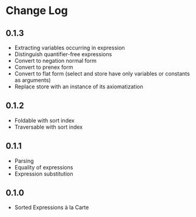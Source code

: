 # Change Log

## 0.1.3

* Extracting variables occurring in expression
* Distinguish quantifier-free expressions
* Convert to negation normal form
* Convert to prenex form
* Convert to flat form (select and store have only variables or constants as arguments)
* Replace store with an instance of its axiomatization

## 0.1.2

* Foldable with sort index
* Traversable with sort index

## 0.1.1

* Parsing
* Equality of expressions
* Expression substitution

## 0.1.0

* Sorted Expressions à la Carte
